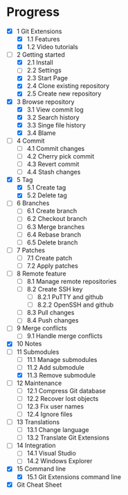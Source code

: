 Progress
========

- [x] 1 Git Extensions
  - [x] 1.1 Features
  - [x] 1.2 Video tutorials
- [ ] 2 Getting started
  - [x] 2.1 Install
  - [ ] 2.2 Settings
  - [x] 2.3 Start Page
  - [x] 2.4 Clone existing repository
  - [x] 2.5 Create new repository
- [x] 3 Browse repository
  - [x] 3.1 View commit log
  - [x] 3.2 Search history
  - [x] 3.3 Singe file history
  - [x] 3.4 Blame
- [ ] 4 Commit
  - [ ] 4.1 Commit changes
  - [ ] 4.2 Cherry pick commit
  - [ ] 4.3 Revert commit
  - [ ] 4.4 Stash changes
- [x] 5 Tag
  - [x] 5.1 Create tag
  - [x] 5.2 Delete tag
- [ ] 6 Branches
  - [ ] 6.1 Create branch
  - [ ] 6.2 Checkout branch
  - [ ] 6.3 Merge branches
  - [ ] 6.4 Rebase branch
  - [ ] 6.5 Delete branch
- [ ] 7 Patches
  - [ ] 7.1 Create patch
  - [ ] 7.2 Apply patches
- [ ] 8 Remote feature
  - [ ] 8.1 Manage remote repositories
  - [ ] 8.2 Create SSH key
    - [ ] 8.2.1 PuTTY and github
    - [ ] 8.2.2 OpenSSH and github
  - [ ] 8.3 Pull changes
  - [ ] 8.4 Push changes
- [ ] 9 Merge conflicts
  - [ ] 9.1 Handle merge conflicts
- [x] 10 Notes
- [ ] 11 Submodules
  - [ ] 11.1 Manage submodules
  - [ ] 11.2 Add submodule
  - [x] 11.3 Remove submodule
- [ ] 12 Maintenance
  - [ ] 12.1 Compress Git database
  - [ ] 12.2 Recover lost objects
  - [ ] 12.3 Fix user names
  - [ ] 12.4 Ignore files
- [ ] 13 Translations
  - [ ] 13.1 Change language
  - [ ] 13.2 Translate Git Extensions
- [ ] 14 Integration
  - [ ] 14.1 Visual Studio
  - [ ] 14.2 Windows Explorer
- [x] 15 Command line
  - [x] 15.1 Git Extensions command line
- [x] Git Cheat Sheet
